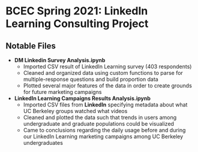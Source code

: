 # BCEC Spring 2021: LinkedIn Learning Consulting Project
## Notable Files
- **DM Linkedin Survey Analysis.ipynb**
  * Imported CSV result of LinkedIn Learning survey (403 respondents)
  * Cleaned and organized data using custom functions to parse for multiple-response questions and build proportion data
  * Plotted several major features of the data in order to create grounds for future marketing campaigns
- **LinkedIn Learning Campaigns Results Analysis.ipynb**
  * Imported CSV files from **LinkedIn** specifying metadata about what UC Berkeley groups watched what videos
  * Cleaned and plotted the data such that trends in users among undergraduate and graduate populations could be visualized
  * Came to conclusions regarding the daily usage before and during our LinkedIn Learning marketing campaigns among UC Berkeley undergraduates
